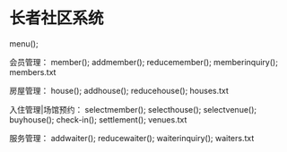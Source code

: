 # 长者社区系统
menu();

会员管理：
member();
addmember();
reducemember();
memberinquiry();
members.txt

房屋管理：
house();
addhouse();
reducehouse();
houses.txt

入住管理|场馆预约：
selectmember();
selecthouse();
selectvenue();
buyhouse();
check-in();
settlement();
venues.txt

服务管理：
addwaiter();
reducewaiter();
waiterinquiry();
waiters.txt
